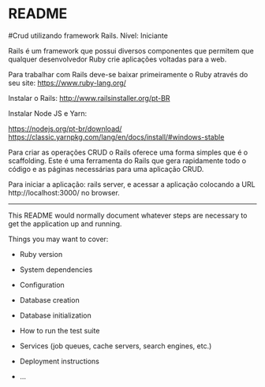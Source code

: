 # README
#Crud utilizando framework Rails.
Nível: Iniciante
 
Rails é um framework que possui diversos componentes que permitem que qualquer desenvolvedor Ruby crie aplicações voltadas para a web.

Para trabalhar com Rails deve-se baixar primeiramente o Ruby através do seu site: https://www.ruby-lang.org/

Instalar o Rails: http://www.railsinstaller.org/pt-BR 

Instalar Node JS e Yarn: 

https://nodejs.org/pt-br/download/
https://classic.yarnpkg.com/lang/en/docs/install/#windows-stable

Para criar as operações CRUD o Rails oferece uma forma simples que é o scaffolding. Este é uma ferramenta do Rails que gera rapidamente todo o código e as páginas necessárias para uma aplicação CRUD.


Para iniciar a aplicação: rails server, e acessar a aplicação colocando a URL http://localhost:3000/ no browser.



----

This README would normally document whatever steps are necessary to get the
application up and running.

Things you may want to cover:

* Ruby version

* System dependencies

* Configuration

* Database creation

* Database initialization

* How to run the test suite

* Services (job queues, cache servers, search engines, etc.)

* Deployment instructions

* ...
